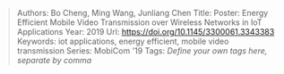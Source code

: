 > Authors: Bo Cheng, Ming Wang, Junliang Chen
> Title: Poster: Energy Efficient Mobile Video Transmission over Wireless Networks in IoT Applications
> Year: 2019
> Url: https://doi.org/10.1145/3300061.3343383
> Keywords: iot applications, energy efficient, mobile video transmission
> Series: MobiCom '19
> Tags: *Define your own tags here, separate by comma*